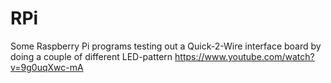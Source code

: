 # RPi
Some Raspberry Pi programs testing out a Quick-2-Wire interface board by doing a couple of different LED-pattern
https://www.youtube.com/watch?v=9g0uqXwc-mA
